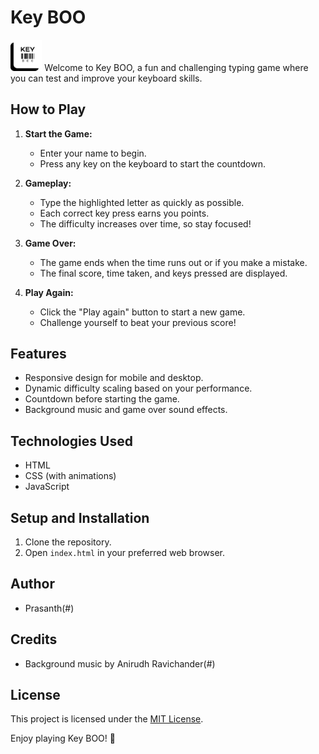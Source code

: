 # Key BOO
<img src="./assets/key_boo.png" width="10%">
Welcome to Key BOO, a fun and challenging typing game where you can test and improve your keyboard skills.

## How to Play

1. **Start the Game:**
   - Enter your name to begin.
   - Press any key on the keyboard to start the countdown.

2. **Gameplay:**
   - Type the highlighted letter as quickly as possible.
   - Each correct key press earns you points.
   - The difficulty increases over time, so stay focused!

3. **Game Over:**
   - The game ends when the time runs out or if you make a mistake.
   - The final score, time taken, and keys pressed are displayed.

4. **Play Again:**
   - Click the "Play again" button to start a new game.
   - Challenge yourself to beat your previous score!

## Features

- Responsive design for mobile and desktop.
- Dynamic difficulty scaling based on your performance.
- Countdown before starting the game.
- Background music and game over sound effects.

## Technologies Used

- HTML
- CSS (with animations)
- JavaScript

## Setup and Installation

1. Clone the repository.
2. Open `index.html` in your preferred web browser.

## Author

- Prasanth(#)

## Credits

- Background music by Anirudh Ravichander(#)


## License

This project is licensed under the [MIT License](LICENSE).

Enjoy playing Key BOO! 🚀

